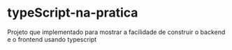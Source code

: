 # typeScript-na-pratica
Projeto que implementado para mostrar a facilidade de construir o backend e o frontend usando typescript
